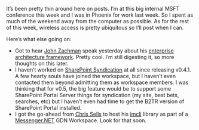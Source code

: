It’s been pretty thin around here on posts. I’m at this big internal
MSFT conference this week and I was in Phoenix for work last week. So I
spent as much of the weekend away from the computer as possible. As for
the rest of this week, wireless access is pretty ubiquitous so I’ll post
when I can.

Here’s what else going on:

-   Got to hear [John Zachman](http://www.zifa.com) speak yesterday
    about his [enterprise architecture
    framework](http://www.zifa.com/framework.html). Pretty cool. I’m
    still digesting it, so more thoughts on this later.
-   I haven’t worked on [SharePoint
    Syndication](prj_sharepointsynd.aspx) at all since releasing v0.4.1.
    A few hearty souls have joined the workspace, but I haven’t even
    contacted them beyond admitting them as workspace members. I was
    thinking that for v0.5, the big feature would be to support some
    SharePoint Portal Server things for syndication (my site, best bets,
    searches, etc) but I haven’t even had time to get the B2TR version
    of SharePoint Portal installed.
-   I got the go-ahead from [Chris Sells](http://www.sellsbrothers.com)
    to host his [imcli](http://www.sellsbrothers.com/tools/#imcli)
    library as part of a [Messenger.NET](prj_messenger.aspx) GDN
    Workspace. Look for that soon.


